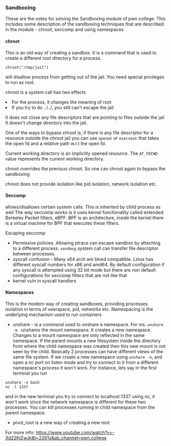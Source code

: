 ### Sandboxing ###

These are the notes for solving the Sandboxing module of pwn.college. This includes some description of the sandboxing techniques that are described in the module - chroot, seccomp and using namespaces

#### chroot ####
This is an old way of creating a sandbox. It is a command that is used to create a different root directory for a process. 

```
chroot("/tmp/jail")
 ```
will disallow process from getting out of the jail. You need special privileges to run as root.

chroot is a system call has two effects
<li> For the process, it changes the meaning of root
<li> If you try to do ../../, you still can't escape the jail

It does not close any file descriptors that are pointing to files outside the jail
It doesn't change directory into the jail.

One of the ways to bypass chroot is, if there is any file descriptor for a resource outside the chroot jail you can use ```openat``` or ```execveat``` that takes the open fd and a relative path w.r.t the open fd.

Current working directory is an implicitly opened resource. The ```AT_FDCWD``` value represents the current working directory.

chroot overrides the previous chroot. So one can chroot again to bypass the sandboxing

chroot does not provide isolation like pid isolation, network isolation etc.


#### Seccomp ####
allows/disallows certain system calls. This is inherited by child process as well
The way seccomp works is it uses kernel functionality called extended Berkeley Packet filters, eBPF. BPF is an architecture, inside the kernel there is a virtual machine for BPF that executes these filters.

Escaping seccomp

- Permissive policies. Allowing ptrace can escape sandbox by attaching to a different process. ```sendmsg``` system call can transfer file descriptor between processes.
- syscall confusion - Many x64 arch are bkwd compatible. Linux has different syscall numbers for x86 and amd64. By default configuration if any syscall is attempted using 32 bit mode but there are non default configurations for seccomp filters that are not like that
- kernel vuln in syscall handlers


#### Namespaces ####
This is the modern way of creating sandboxes, providing processes isolation in terms of userspace, pid, networks etc. Namespacing is the underlying mechanism used to run containers

- unshare - is a command used to unshare a namespace. For ins. ```unshare -m ``` unshares the mount namespace. It creates a new namespace. Changes to a mount namespace are only reflected in the same namespace. If the parent mounts a new filesystem inside the directory from where the child namespace was created then this new mount is not seen by the child. Basically 2 processes can have different views of the same file system. If we create a new namespace using ```unshare -n```, and open a nc port on listen mode and try to connect to it from a different namespace's process it won't work. For instance, lets say in the first terminal you run

```
unshare -n bash
nc -l 1337
```
and in the new terminal you try to connect to localhost:1337 using nc, it won't work since the network namespace is different for these two processes. You can kill processes running in child namespace from the parent namespace.

- pivot_root is a new way of creating a new root 

For more info: https://www.youtube.com/watch?v=-Xd22KjZwJk&t=2261s&ab_channel=pwn.college 
